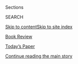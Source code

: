 <div id="app">

<div>

<div class="NYTAppHideMasthead css-zz1s19 e1suatyy0">

<div class="section css-ui9rw0 e1suatyy2">

<div class="css-11hrj97 er09x8g0">

<div class="css-6n7j50">

</div>

<span class="css-1dv1kvn">Sections</span>

<div class="css-10488qs">

<span class="css-1dv1kvn">SEARCH</span>

</div>

[Skip to content](#site-content)[Skip to site index](#site-index)

</div>

<div id="masthead-section-label" class="css-1fnb9ct eaxe0e00">

[Book
Review](https://www.nytimes.com/section/books/review)

</div>

<div class="css-10698na e1huz5gh0">

</div>

</div>

<div id="masthead-bar-one" class="section hasLinks css-15hmgas e1csuq9d3">

<div class="css-uqyvli e1csuq9d0">

</div>

<div class="css-1uqjmks e1csuq9d1">

</div>

<div class="css-9e9ivx">

[](https://myaccount.nytimes.com/auth/login?response_type=cookie&client_id=vi)

</div>

<div class="css-1bvtpon e1csuq9d2">

[Today’s Paper](https://www.nytimes.com/section/todayspaper)

</div>

</div>

</div>

</div>

<div data-aria-hidden="false">

<div id="site-content" data-role="main">

<div id="top-wrapper" class="css-15p45cc eaca97t0" type="top">

<div id="top-slug" class="css-19x0jxb eaca97t1" hidden="">

Advertisement

</div>

[Continue reading the main
story](#after-top)

<div class="ad top-wrapper" style="text-align:center;height:100%;display:block;min-height:90px">

<div id="top" class="place-ad" data-position="top" data-size-key="top">

</div>

</div>

<div id="after-top">

</div>

</div>

<div id="collection-childrens-books" class="section css-15h4p1b e9abtgs0">

<div class="css-1j21atc e1svk9qx1">

<div class="css-fmiefx e1svk9qx2">

<div class="css-1hk7r2m eu54l5x0">

<div id="sponsor-wrapper" class="css-7a1pgi eaca97t0" type="sponsor" hidden="">

<div id="sponsor-slug" class="css-1l4mleb eaca97t1" hidden="">

Supported by

</div>

[Continue reading the main
story](#after-sponsor)

<div id="sponsor" class="ad sponsor-wrapper" style="text-align:left;height:100%;display:block">

</div>

<div id="after-sponsor">

</div>

</div>

</div>

### <span class="css-hue6tr ezz4tcd1">[Books](/section/books)</span>

</div>

<div class="css-nfcc9b e1svk9qx3">

<div class="css-vl9dhg e1svk9qx5">

<div class="css-1nrhkj6 e1svk9qx6">

# Children’s Books

<div class="follow-button-placeholder" data-collection-id="">

</div>

</div>

## <span>Reviews of and essays about children's books from The New York Times.</span>

</div>

</div>

## <span>Reviews of and essays about children's books from The New York Times.</span>

</div>

<div class="css-1rclpnj ekkqrpp0">

<div id="collection-highlights-container" class="section css-18l1u7x e46isfb1">

<div class="css-gfgt40 ekkqrpp1">

## Highlights

1.  ![<span class="css-1nk1g0h e1oaj3zl2"><span class="css-1dv1kvn">Credit</span></span>](https://static01.nyt.com/images/2020/08/02/books/02BKS-SHER-KIDS/02BKS-SHER-KIDS-videoLarge.jpg)
    
    <div class="css-10wtrbd">
    
    <div class="css-1dqkjed">
    
    [![](https://static01.nyt.com/images/2020/08/02/books/02BKS-SHER-KIDS/02BKS-SHER-KIDS-thumbStandard.jpg)](/2020/07/31/books/review/sia-martinez-and-the-moonlit-beginning-of-everything-raquel-vasquez-gilliland.html)
    
    </div>
    
    ## [Monsters vs. Aliens](/2020/07/31/books/review/sia-martinez-and-the-moonlit-beginning-of-everything-raquel-vasquez-gilliland.html)
    
    In “Sia Martinez and the Moonlit Beginning of Everything,” a
    Mexican-American girl lights candles in the desert for her deported
    mother. Then a spacecraft
    arrives.
    
    <span class="css-me3p27"></span><span class="css-1dydysp e4e4i5l3"></span><span class="css-9voj2j">By
    <span class="css-1baulvz last-byline" itemprop="name">Abby
    Sher</span></span>
    
    </div>

2.  ![<span class="css-1nk1g0h e1oaj3zl2"><span class="css-1dv1kvn">Credit</span></span>](https://static01.nyt.com/images/2020/07/26/books/review/26-BKS-SMITH-KIDS/26-BKS-SMITH-KIDS-videoLarge-v3.jpg)
    
    <div class="css-10wtrbd">
    
    <div class="css-1dqkjed">
    
    [![](https://static01.nyt.com/images/2020/07/26/books/review/26-BKS-SMITH-KIDS/26-BKS-SMITH-KIDS-thumbStandard-v4.jpg)](/2020/07/24/books/review/hilary-mckay-the-time-of-green-magic.html)
    
    </div>
    
    ## [When a Bookish Girl’s Imagination (Truly\!) Takes Flight](/2020/07/24/books/review/hilary-mckay-the-time-of-green-magic.html)
    
    With nods to Narnia, Hogwarts, E. Nesbit and Frances Hodgson
    Burnett, Hilary McKay’s “The Time of Green Magic” is a love letter
    to the literary
    canon.
    
    <span class="css-me3p27"></span><span class="css-1dydysp e4e4i5l3"></span><span class="css-9voj2j">By
    <span class="css-1baulvz last-byline" itemprop="name">Sarah Harrison
    Smith</span></span>
    
    </div>

3.  1.  ![<span class="css-1nk1g0h e1oaj3zl2"><span class="css-1dv1kvn">Credit</span>Pete
        Oswald</span>](https://static01.nyt.com/images/2020/07/19/books/review/19Kids-Cummings-3/19Kids-Cummings-3-videoLarge.jpg)
        
        <div class="css-10wtrbd">
        
        ## [3 Picture Books: How to Hike, Camp, Relax in the Great Outdoors](/2020/07/11/books/picture-books-the-camping-trip-jennifer-k-mann.html)
        
        <div class="css-ajkwsy">
        
        [![](https://static01.nyt.com/images/2020/07/19/books/review/19Kids-Cummings-3/19Kids-Cummings-3-thumbStandard.jpg)](/2020/07/11/books/picture-books-the-camping-trip-jennifer-k-mann.html)
        
        </div>
        
        For families ready to roam free, these visually-driven stories
        celebrate the physical joys of wide-open
        spaces.
        
        <span class="css-me3p27"></span><span class="css-1dydysp e4e4i5l3"></span><span class="css-9voj2j">By
        <span class="css-1baulvz last-byline" itemprop="name">Pat
        Cummings</span></span>
        
        </div>
    
    2.  ![<span class="css-1nk1g0h e1oaj3zl2"><span class="css-1dv1kvn">Credit</span>Anna
        Cunha</span>](https://static01.nyt.com/images/2020/07/04/books/review/12PictureThis-11/12PictureThis-11-videoLarge-v2.jpg)
        
        <div class="css-10wtrbd">
        
        ## [8 Picture Books That Let Young Minds Wonder and Wander on Their Own](/2020/07/04/books/picture-books-miyakoshi-akiko-i-dream-of-a-journey.html)
        
        <div class="css-ajkwsy">
        
        [![](https://static01.nyt.com/images/2020/07/04/books/review/12PictureThis-11/12PictureThis-11-thumbStandard.jpg)](/2020/07/04/books/picture-books-miyakoshi-akiko-i-dream-of-a-journey.html)
        
        </div>
        
        These journeys of the imagination explore what it means to be
        human.
        
        <span class="css-me3p27"></span><span class="css-1dydysp e4e4i5l3"></span><span class="css-9voj2j">By
        <span class="css-1baulvz last-byline" itemprop="name">Jennifer
        Krauss</span></span>
        
        </div>

</div>

</div>

<div id="mid1-wrapper" class="css-1mn4oms eaca97t0" type="rank">

<div id="mid1-slug" class="css-1tag3rd eaca97t1">

Advertisement

</div>

[Continue reading the main
story](#after-mid1)

<div id="mid1" class="ad mid1-wrapper" style="text-align:center;height:100%;display:block">

</div>

<div id="after-mid1">

</div>

</div>

<div class="section css-jhqenn ep7jkp60">

## [](#)

1.  ![<span class="css-1hhnwbi e1oaj3zl2"><span class="css-1dv1kvn">Credit</span>
    </span>](https://static01.nyt.com/images/2020/04/12/books/review/12PictureThis-08_SUB01/12PictureThis-08_SUB01-videoLarge.jpg)
    
    <div class="css-10wtrbd">
    
    ## [From Haiku to Spoken Word, Picture Books That Bring Poetry to Kids](/2020/04/10/books/review/picture-books-poetry.html)
    
    Nursery rhymes, recipes, social justice, even a construction site
    provide lively fodder for a new selection of illustrated
    verse.
    
    <span class="css-me3p27"></span><span class="css-1dydysp e4e4i5l3"></span><span class="css-9voj2j">By
    <span class="css-1baulvz last-byline" itemprop="name">Gregory
    Cowles</span></span>
    
    </div>

2.  ![<span class="css-1hhnwbi e1oaj3zl2"><span class="css-1dv1kvn">Credit</span></span>](https://static01.nyt.com/images/2020/03/22/books/review/22PictureThis-Russo/22PictureThis-Russo-videoLarge.jpg)
    
    <div class="css-10wtrbd">
    
    ## [Picture Books That Show the World Through a Child’s Eyes](/2020/03/20/books/review/picture-books-colin-meloy-jillian-tamaki-serge-bloch.html)
    
    Playing, dreaming, speaking up, absolutely not going to sleep: New
    books from Colin Meloy, Jillian Tamaki and more open vistas for
    little
    readers.
    
    <span class="css-me3p27"></span><span class="css-1dydysp e4e4i5l3"></span><span class="css-9voj2j">By
    <span class="css-1baulvz last-byline" itemprop="name">Maria
    Russo</span></span>
    
    </div>

3.  ![<span class="css-1hhnwbi e1oaj3zl2"><span class="css-1dv1kvn">Credit</span>From
    "What Color Is
    Night?"</span>](https://static01.nyt.com/images/2019/11/24/books/review/24PictureThis-01/24PictureThis-01-videoLarge.jpg)
    
    <div class="css-10wtrbd">
    
    ## [Kids Have Questions. These Picture Books Have Answers.](/2019/11/22/books/review/isabelle-arsenault-grant-snider-little-libraries-picture-books.html)
    
    New books from Isabelle Arsenault, Grant Snider and more speak to
    children’s curiosity about everything from the color of nighttime to
    difficult stuff in the
    news.
    
    <span class="css-me3p27"></span><span class="css-1dydysp e4e4i5l3"></span><span class="css-9voj2j">By
    <span class="css-1baulvz last-byline" itemprop="name">Maria
    Russo</span></span>
    
    </div>

4.  ![<span class="css-1hhnwbi e1oaj3zl2"><span class="css-1dv1kvn">Credit</span></span>](https://static01.nyt.com/images/2020/01/05/books/review/05PictureThis-RUSSO/05PictureThis-RUSSO-videoLarge.jpg)
    
    <div class="css-10wtrbd">
    
    ## [Got Snow? Wintertime Treats for Children’s Eyes and Ears](/2019/12/30/books/review/grace-lin-lynne-rae-perkins-j-patrick-lewis-snow-picture-books.html)
    
    New picture books from Grace Lin, Lynne Rae Perkins, J. Patrick
    Lewis and more celebrate the snowy season and the brave, fascinating
    creatures who revel in it.
    
    <span class="css-me3p27"></span>
    
    </div>

</div>

</div>

<div class="css-185go5a e1o5byef0">

<div class="css-15cbhtu">

  - [Latest](#stream-panel)
  - <span class="css-6n7j50">Search</span>
    <div class="control">
    <div class="label-container css-1dv1kvn">
    Search
    </div>
    <div class="css-wm4t3d">
    **<span id="clear-search-input" class="css-1dv1kvn">Clear this text
    input</span>
    </div>
    </div>
    <span class="css-1iovbfw"></span>

<div id="stream-panel" class="section css-8msx5b e1jz0cab1">

<div class="css-13mho3u">

1.  
    
    <div class="css-1cp3ece">
    
    <div class="css-1l4spti">
    
    [](/2020/07/31/books/review/the-brave-james-bird.html)
    
    <div class="css-79elbk">
    
    ![](https://static01.nyt.com/images/2020/08/02/books/02BKS-TREUER-KIDS/02BKS-TREUER-KIDS-thumbWide.jpg?quality=75&auto=webp&disable=upscale)
    
    </div>
    
    ## A Native American Coming-of-Age and the Uses of Enchantment
    
    In James Bird’s “The Brave,” a boy bullied for his numeric mind
    undergoes a metamorphosis when he’s sent to live on a reservation
    with his Native American mother.
    
    <div class="css-1nqbnmb ea5icrr0">
    
    By <span class="css-1n7hynb">David
    Treuer</span>
    
    </div>
    
    </div>
    
    <div class="css-1lc2l26 e1xfvim33">
    
    </div>
    
    </div>

2.  
    
    <div class="css-1cp3ece">
    
    <div class="css-1l4spti">
    
    [](/2020/07/18/books/review/joan-bauer-raising-lumie.html)
    
    <div class="css-79elbk">
    
    ![](https://static01.nyt.com/images/2020/07/26/books/review/26-BKS_EGAN_KIDS/26-BKS_EGAN_KIDS-thumbWide-v5.jpg?quality=75&auto=webp&disable=upscale)
    
    </div>
    
    ## Learning to Heal, With a Little Fur Machine
    
    In Joan Bauer’s “Raising Lumie,” training a future guide dog helps a
    newly orphaned girl navigate loss.
    
    <div class="css-1nqbnmb ea5icrr0">
    
    By <span class="css-1n7hynb">Elisabeth
    Egan</span>
    
    </div>
    
    </div>
    
    <div class="css-1lc2l26 e1xfvim33">
    
    </div>
    
    </div>

3.  
    
    <div class="css-1cp3ece">
    
    <div class="css-1l4spti">
    
    [](/2020/06/27/books/review/we-are-not-from-here-jenny-torres-sanchez.html)
    
    <div class="css-79elbk">
    
    ![](https://static01.nyt.com/images/2020/07/05/books/review/05-BKS_MENDOZA_KIDS/05-BKS_MENDOZA_KIDS-thumbWide-v2.jpg?quality=75&auto=webp&disable=upscale)
    
    </div>
    
    ## Brave Teenage Refugees Seek a Home of the Free
    
    In Jenny Torres Sanchez’ “We Are Not From Here,” three Guatemalan
    teenagers embark on a harrowing journey through Mexico to the U.S.
    border.
    
    <div class="css-1nqbnmb ea5icrr0">
    
    By <span class="css-1n7hynb">Paola
    Mendoza</span>
    
    </div>
    
    </div>
    
    <div class="css-1lc2l26 e1xfvim33">
    
    </div>
    
    </div>

4.  
    
    <div class="css-1cp3ece">
    
    <div class="css-1l4spti">
    
    [](/2020/06/27/books/review/erin-entrada-kelly-we-dream-of-space.html)
    
    <div class="css-79elbk">
    
    ![](https://static01.nyt.com/images/2020/07/05/books/review/05-BKS-BUSH_KIDS/05-BKS-BUSH_KIDS-thumbWide-v2.jpg?quality=75&auto=webp&disable=upscale)
    
    </div>
    
    ## Preparing to Launch: Three Adolescents Count Down to Adulthood
    
    Erin Entrada Kelly’s “We Dream of Space” follows three siblings,
    adrift in a dysfunctional family, as they await the shuttle
    Challenger’s liftoff.
    
    <div class="css-1nqbnmb ea5icrr0">
    
    By <span class="css-1n7hynb">Catherine
    Bush</span>
    
    </div>
    
    </div>
    
    <div class="css-1lc2l26 e1xfvim33">
    
    </div>
    
    </div>

5.  
    
    <div class="css-1cp3ece">
    
    <div class="css-1l4spti">
    
    [](/2020/06/12/books/review/kelly-yang-parachutes.html)
    
    <div class="css-79elbk">
    
    ![](https://static01.nyt.com/images/2020/06/21/books/review/21-BKS-VALBY_KIDS/21-BKS-VALBY_KIDS-thumbWide.jpg?quality=75&auto=webp&disable=upscale)
    
    </div>
    
    ## Parachuting In, Then Speaking Out
    
    In Kelly Yang’s “Parachutes,” two very different girls at the same
    prep school take a sledgehammer to rape culture.
    
    <div class="css-1nqbnmb ea5icrr0">
    
    By <span class="css-1n7hynb">Karen
    Valby</span>
    
    </div>
    
    </div>
    
    <div class="css-1lc2l26 e1xfvim33">
    
    </div>
    
    </div>

6.  
    
    <div class="css-1cp3ece">
    
    <div class="css-1l4spti">
    
    [](/2020/06/12/books/review/candace-bushnell-katie-cotugno-rules-for-being-a-girl.html)
    
    <div class="css-79elbk">
    
    ![](https://static01.nyt.com/images/2020/06/21/books/review/21-BKS-SUMMER_KIDS/21-BKS-SUMMER_KIDS-thumbWide.jpg?quality=75&auto=webp&disable=upscale)
    
    </div>
    
    ## Crushing: A Schoolgirl’s Beloved Teacher Crosses the Line
    
    In Candace Bushnell and Katie Cotugno’s “Rules for Being a Girl,” a
    high school senior is delighted to be alone with a teacher she has a
    crush on — until he kisses her.
    
    <div class="css-1nqbnmb ea5icrr0">
    
    By <span class="css-1n7hynb">Courtney
    Summers</span>
    
    </div>
    
    </div>
    
    <div class="css-1lc2l26 e1xfvim33">
    
    </div>
    
    </div>

7.  
    
    <div class="css-1cp3ece">
    
    <div class="css-1l4spti">
    
    [](/2020/06/06/books/review/lauren-wolk-echo-mountain.html)
    
    <div class="css-79elbk">
    
    ![](https://static01.nyt.com/images/2020/06/14/books/review/14-BKS-EGAN_KIDS/14-BKS-EGAN_KIDS-thumbWide.jpg?quality=75&auto=webp&disable=upscale)
    
    </div>
    
    ## Girl Moves Mountains After Mountain Moves Her
    
    In Lauren Wolk’s “Echo Mountain,” 12-year-old Ellie experiences both
    the horrors and the healing powers of nature when hard times force
    her family to return to the land.
    
    <div class="css-1nqbnmb ea5icrr0">
    
    By <span class="css-1n7hynb">Kate
    Egan</span>
    
    </div>
    
    </div>
    
    <div class="css-1lc2l26 e1xfvim33">
    
    </div>
    
    </div>

8.  
    
    <div class="css-1cp3ece">
    
    <div class="css-1l4spti">
    
    [](/2020/06/06/books/review/wink-rob-harrell.html)
    
    <div class="css-79elbk">
    
    ![](https://static01.nyt.com/images/2020/06/14/books/review/14-BKS-BLACK_KIDS/14-BKS-BLACK_KIDS-thumbWide.jpg?quality=75&auto=webp&disable=upscale)
    
    </div>
    
    ## ‘Seventh Grade\! Now in WonkyVision\!’
    
    In Rob Harrell’s “Wink,” middle school social drama and an
    eyesight-threatening cancer are a lot for one kid to handle. Humor
    helps.
    
    <div class="css-1nqbnmb ea5icrr0">
    
    By <span class="css-1n7hynb">Michael Ian
    Black</span>
    
    </div>
    
    </div>
    
    <div class="css-1lc2l26 e1xfvim33">
    
    </div>
    
    </div>

9.  
    
    <div class="css-1cp3ece">
    
    <div class="css-1l4spti">
    
    [](/2020/05/30/books/review/thieves-of-weirdwood-christian-mckay-heidicker.html)
    
    <div class="css-79elbk">
    
    ![](https://static01.nyt.com/images/2020/06/07/books/review/07-BKS-HANDY_KIDS/07-BKS-HANDY_KIDS-thumbWide.jpg?quality=75&auto=webp&disable=upscale)
    
    </div>
    
    ## A Tale of Twinned Cities
    
    In William Shivering’s “Thieves of Weirdwood,” a mirror city’s
    buildings and streets physically reflect the hopes and fears of a
    “normal,” grim, Dickensian city’s residents.
    
    <div class="css-1nqbnmb ea5icrr0">
    
    By <span class="css-1n7hynb">Bruce
    Handy</span>
    
    </div>
    
    </div>
    
    <div class="css-1lc2l26 e1xfvim33">
    
    </div>
    
    </div>

10. 
    
    <div class="css-1cp3ece">
    
    <div class="css-1l4spti">
    
    [](/2020/05/30/books/review/katherine-applegate-the-one-and-only-bob.html)
    
    <div class="css-79elbk">
    
    ![](https://static01.nyt.com/images/2020/06/07/books/review/07-BKS-MARCUS_KIDS/07-BKS-MARCUS_KIDS-thumbWide.jpg?quality=75&auto=webp&disable=upscale)
    
    </div>
    
    ## For Fans of Ivan, the Answer to ‘What About Bob?’
    
    In Katherine Applegate’s “The One and Only Bob,” Ivan’s best buddy
    strikes out on his own.
    
    <div class="css-1nqbnmb ea5icrr0">
    
    By <span class="css-1n7hynb">Leonard S. Marcus</span>
    
    </div>
    
    </div>
    
    <div class="css-1lc2l26 e1xfvim33">
    
    </div>
    
    </div>

<div class="css-13mho3u">

<div class="css-1t62hi8">

<div class="css-1stvaey">

Show
More

<div>

<div style="border:0;clip:rect(0 0 0 0);height:1px;margin:-1px;overflow:hidden;white-space:nowrap;padding:0;width:1px;position:absolute" data-role="log" data-aria-live="assertive">

</div>

<div style="border:0;clip:rect(0 0 0 0);height:1px;margin:-1px;overflow:hidden;white-space:nowrap;padding:0;width:1px;position:absolute" data-role="log" data-aria-live="assertive">

</div>

<div style="border:0;clip:rect(0 0 0 0);height:1px;margin:-1px;overflow:hidden;white-space:nowrap;padding:0;width:1px;position:absolute" data-role="log" data-aria-live="polite">

</div>

<div style="border:0;clip:rect(0 0 0 0);height:1px;margin:-1px;overflow:hidden;white-space:nowrap;padding:0;width:1px;position:absolute" data-role="log" data-aria-live="polite">

</div>

</div>

</div>

</div>

</div>

</div>

<div class="css-g6hk37 supplemental">

<div id="mid2-wrapper" class="css-10wkyv7 eaca97t0" type="lede">

<div id="mid2-slug" class="css-1tag3rd eaca97t1">

Advertisement

</div>

[Continue reading the main
story](#after-mid2)

<div id="mid2" class="ad mid2-wrapper" style="text-align:center;height:100%;display:block;min-height:250px">

</div>

<div id="after-mid2">

</div>

</div>

<div id="mktg-wrapper" class="css-oxle51 eaca97t0" type="mktg">

<div id="mktg-slug" class="css-1tag3rd eaca97t1">

Advertisement

</div>

[Continue reading the main
story](#after-mktg)

<div id="mktg" class="ad mktg-wrapper" style="text-align:center;height:100%;display:block">

</div>

<div id="after-mktg">

</div>

</div>

</div>

</div>

</div>

</div>

</div>

</div>

## Site Index

<div>

</div>

## Site Information Navigation

  - [© <span>2020</span> <span>The New York Times
    Company</span>](https://help.nytimes.com/hc/en-us/articles/115014792127-Copyright-notice)

<!-- end list -->

  - [NYTCo](https://www.nytco.com/)
  - [Contact
    Us](https://help.nytimes.com/hc/en-us/articles/115015385887-Contact-Us)
  - [Work with us](https://www.nytco.com/careers/)
  - [Advertise](https://nytmediakit.com/)
  - [T Brand Studio](http://www.tbrandstudio.com/)
  - [Your Ad
    Choices](https://www.nytimes.com/privacy/cookie-policy#how-do-i-manage-trackers)
  - [Privacy](https://www.nytimes.com/privacy)
  - [Terms of
    Service](https://help.nytimes.com/hc/en-us/articles/115014893428-Terms-of-service)
  - [Terms of
    Sale](https://help.nytimes.com/hc/en-us/articles/115014893968-Terms-of-sale)
  - [Site
    Map](https://spiderbites.nytimes.com)
  - [Help](https://help.nytimes.com/hc/en-us)
  - [Subscriptions](https://www.nytimes.com/subscription?campaignId=37WXW)

</div>

</div>
